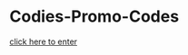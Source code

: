 # Codies-Promo-Codes
[click here to enter](https://shamoun1233.github.io/Codies-Promo-Codes/hlw.html)
